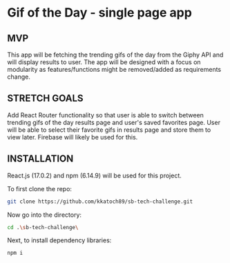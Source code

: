 # Gif of the Day - single page app

## MVP
This app will be fetching the trending gifs of the day from the Giphy API
and will display results to user. The app will be designed with a focus on
modularity as features/functions might be removed/added as requirements change.

## STRETCH GOALS
Add React Router functionality so that user is able to switch between trending 
gifs of the day results page and user's saved favorites page. User will be able
to select their favorite gifs in results page and store them to view later.
Firebase will likely be used for this. 

## INSTALLATION
React.js (17.0.2) and npm (6.14.9) will be used for this project.

To first clone the repo:
```bash
git clone https://github.com/kkatoch89/sb-tech-challenge.git
```

Now go into the directory:
```bash
cd .\sb-tech-challenge\
```

Next, to install dependency libraries:
```bash
npm i
```
